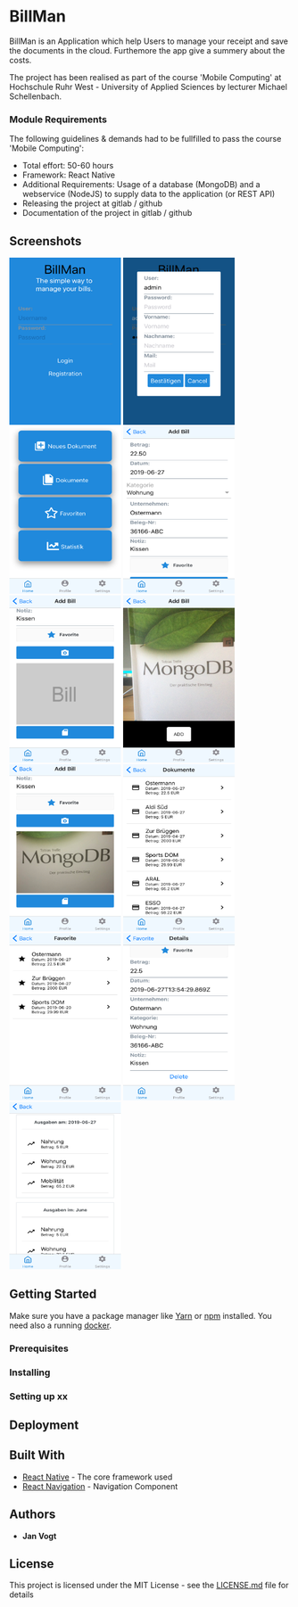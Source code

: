 # BillMan

BillMan is an Application which help Users to manage your receipt and save the documents in the cloud. Furthemore the app give a summery about the costs. 

The project has been realised as part of the course 'Mobile Computing' at Hochschule Ruhr West - University of Applied Sciences by lecturer Michael Schellenbach. 

### Module Requirements

The following guidelines & demands had to be fullfilled to pass the course 'Mobile Computing':
*  Total effort: 50-60 hours
*  Framework: React Native
*  Additional Requirements: Usage of a database (MongoDB) and a webservice (NodeJS) to supply data to the application (or REST API)
*  Releasing the project at gitlab / github
*  Documentation of the project in gitlab / github

## Screenshots

<img src="preview/capture2.PNG" width="200" height="300" />
<img src="preview/capture3.PNG" width="200" height="300" />
<img src="preview/capture4.PNG" width="200" height="300" />
<img src="preview/capture5.PNG" width="200" height="300" />
<img src="preview/capture6.PNG" width="200" height="300" />
<img src="preview/capture8.PNG" width="200" height="300" />
<img src="preview/capture10.PNG" width="200" height="300" />
<img src="preview/capture11.PNG" width="200" height="300" />
<img src="preview/capture12.PNG" width="200" height="300" />
<img src="preview/capture14.PNG" width="200" height="300" />
<img src="preview/capture15.PNG" width="200" height="300" />

## Getting Started

Make sure you have a package manager like [Yarn](https://yarnpkg.com/lang/en/) or [npm](https://www.npmjs.com) installed. You need also a running [docker](https://www.docker.com/).  

### Prerequisites




### Installing

### Setting up xx

## Deployment

## Built With

* [React Native](https://facebook.github.io/react-native/docs/getting-started) - The core framework used
* [React Navigation](https://reactnavigation.org/docs/en/getting-started.html) - Navigation Component

## Authors

* **Jan Vogt** 

## License

This project is licensed under the MIT License - see the [LICENSE.md](LICENSE.md) file for details